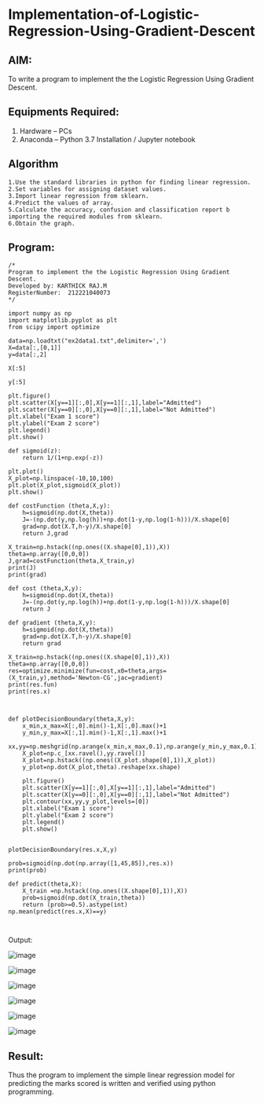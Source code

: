 # Implementation-of-Logistic-Regression-Using-Gradient-Descent

## AIM:
To write a program to implement the the Logistic Regression Using Gradient Descent.

## Equipments Required:
1. Hardware – PCs
2. Anaconda – Python 3.7 Installation / Jupyter notebook

## Algorithm
```
1.Use the standard libraries in python for finding linear regression.
2.Set variables for assigning dataset values.
3.Import linear regression from sklearn.
4.Predict the values of array.
5.Calculate the accuracy, confusion and classification report b importing the required modules from sklearn.
6.Obtain the graph.
```
## Program:
```
/*
Program to implement the the Logistic Regression Using Gradient Descent.
Developed by: KARTHICK RAJ.M
RegisterNumber:  212221040073
*/
```


```
import numpy as np
import matplotlib.pyplot as plt
from scipy import optimize

data=np.loadtxt("ex2data1.txt",delimiter=',')
X=data[:,[0,1]]
y=data[:,2]

X[:5]

y[:5]

plt.figure()
plt.scatter(X[y==1][:,0],X[y==1][:,1],label="Admitted")
plt.scatter(X[y==0][:,0],X[y==0][:,1],label="Not Admitted")
plt.xlabel("Exam 1 score")
plt.ylabel("Exam 2 score")
plt.legend()
plt.show()

def sigmoid(z):
    return 1/(1+np.exp(-z))

plt.plot()
X_plot=np.linspace(-10,10,100)
plt.plot(X_plot,sigmoid(X_plot))
plt.show()

def costFunction (theta,X,y):
    h=sigmoid(np.dot(X,theta))
    J=-(np.dot(y,np.log(h))+np.dot(1-y,np.log(1-h)))/X.shape[0]
    grad=np.dot(X.T,h-y)/X.shape[0]
    return J,grad

X_train=np.hstack((np.ones((X.shape[0],1)),X))
theta=np.array([0,0,0])
J,grad=costFunction(theta,X_train,y)
print(J)
print(grad)

def cost (theta,X,y):
    h=sigmoid(np.dot(X,theta))
    J=-(np.dot(y,np.log(h))+np.dot(1-y,np.log(1-h)))/X.shape[0]
    return J

def gradient (theta,X,y):
    h=sigmoid(np.dot(X,theta))
    grad=np.dot(X.T,h-y)/X.shape[0]
    return grad

X_train=np.hstack((np.ones((X.shape[0],1)),X))
theta=np.array([0,0,0])
res=optimize.minimize(fun=cost,x0=theta,args=(X_train,y),method='Newton-CG',jac=gradient)
print(res.fun)
print(res.x)



def plotDecisionBoundary(theta,X,y):
    x_min,x_max=X[:,0].min()-1,X[:,0].max()+1
    y_min,y_max=X[:,1].min()-1,X[:,1].max()+1
    xx,yy=np.meshgrid(np.arange(x_min,x_max,0.1),np.arange(y_min,y_max,0.1))
    X_plot=np.c_[xx.ravel(),yy.ravel()]
    X_plot=np.hstack((np.ones((X_plot.shape[0],1)),X_plot))
    y_plot=np.dot(X_plot,theta).reshape(xx.shape)
    
    plt.figure()
    plt.scatter(X[y==1][:,0],X[y==1][:,1],label="Admitted")
    plt.scatter(X[y==0][:,0],X[y==0][:,1],label="Not Admitted")
    plt.contour(xx,yy,y_plot,levels=[0])
    plt.xlabel("Exam 1 score")
    plt.ylabel("Exam 2 score")
    plt.legend()
    plt.show()


plotDecisionBoundary(res.x,X,y)

prob=sigmoid(np.dot(np.array([1,45,85]),res.x))
print(prob)

def predict(theta,X):
    X_train =np.hstack((np.ones((X.shape[0],1)),X))
    prob=sigmoid(np.dot(X_train,theta))
    return (prob>=0.5).astype(int)
np.mean(predict(res.x,X)==y)



```






 Output:


![image](https://github.com/KARTHICKRAJM84/Implementation-of-Simple-Linear-Regression-Model-for-Predicting-the-Marks-Scored/assets/128134963/ca0ae398-5262-4c9a-976b-bae39e59469f)



![image](https://github.com/KARTHICKRAJM84/Implementation-of-Simple-Linear-Regression-Model-for-Predicting-the-Marks-Scored/assets/128134963/9e5c05e1-c53f-42fe-a2f9-64383ee09f82)




![image](https://github.com/KARTHICKRAJM84/Implementation-of-Simple-Linear-Regression-Model-for-Predicting-the-Marks-Scored/assets/128134963/82db1bb5-3864-44b8-99b0-85657748ff29)


![image](https://github.com/KARTHICKRAJM84/Implementation-of-Simple-Linear-Regression-Model-for-Predicting-the-Marks-Scored/assets/128134963/8ec1b12f-d5b6-435e-a6cf-e1f99cb612ff)



![image](https://github.com/KARTHICKRAJM84/Implementation-of-Simple-Linear-Regression-Model-for-Predicting-the-Marks-Scored/assets/128134963/f62c3589-86ab-4d45-a144-f7d6a98f5bd2)



![image](https://github.com/KARTHICKRAJM84/Implementation-of-Simple-Linear-Regression-Model-for-Predicting-the-Marks-Scored/assets/128134963/fcc9aa86-09e1-4088-be86-17f091e9f003)




## Result:
Thus the program to implement the simple linear regression model for predicting the marks scored is written and verified using python programming.
